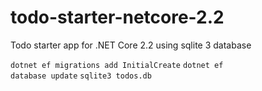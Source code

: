 # todo-starter-netcore-2.2

Todo starter app for .NET Core 2.2 using sqlite 3 database

<code>dotnet ef migrations add InitialCreate</code>
<code>dotnet ef database update</code>
<code>sqlite3 todos.db</code>
